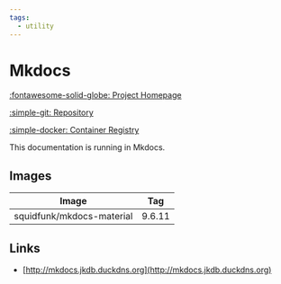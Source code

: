 ```yaml
---
tags:
  - utility
---
```

# Mkdocs

[:fontawesome-solid-globe: Project Homepage](https://squidfunk.github.io/mkdocs-material/)

[:simple-git: Repository](https://github.com/squidfunk/mkdocs-material)

[:simple-docker: Container Registry](https://hub.docker.com/r/squidfunk/mkdocs-material)

This documentation is running in Mkdocs.

## Images
| Image | Tag |
| --- | --- |
| squidfunk/mkdocs-material | 9.6.11 |

## Links
- [http://mkdocs.jkdb.duckdns.org](http://mkdocs.jkdb.duckdns.org)

